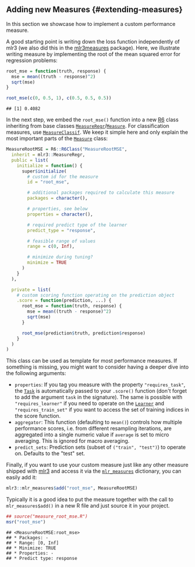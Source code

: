 ## Adding new Measures {#extending-measures}

In this section we showcase how to implement a custom performance measure.

A good starting point is writing down the loss function independently of mlr3 (we also did this in the [mlr3measures](https://mlr3measures.mlr-org.com) package).
Here, we illustrate writing measure by implementing the root of the mean squared error for regression problems:

```r
root_mse = function(truth, response) {
  mse = mean((truth - response)^2)
  sqrt(mse)
}

root_mse(c(0, 0.5, 1), c(0.5, 0.5, 0.5))
```

```
## [1] 0.4082
```

In the next step, we embed the `root_mse()` function into a new [R6](https://cran.r-project.org/package=R6) class inheriting from base classes [`MeasureRegr`](https://mlr3.mlr-org.com/reference/MeasureRegr.html)/[`Measure`](https://mlr3.mlr-org.com/reference/Measure.html).
For classification measures, use [`MeasureClassif`](https://mlr3.mlr-org.com/reference/MeasureClassif.html).
We keep it simple here and only explain the most important parts of the [`Measure`](https://mlr3.mlr-org.com/reference/Measure.html) class:


```r
MeasureRootMSE = R6::R6Class("MeasureRootMSE",
  inherit = mlr3::MeasureRegr,
  public = list(
    initialize = function() {
      super$initialize(
        # custom id for the measure
        id = "root_mse",

        # additional packages required to calculate this measure
        packages = character(),

        # properties, see below
        properties = character(),

        # required predict type of the learner
        predict_type = "response",

        # feasible range of values
        range = c(0, Inf),

        # minimize during tuning?
        minimize = TRUE
      )
    }
  ),

  private = list(
    # custom scoring function operating on the prediction object
    .score = function(prediction, ...) {
      root_mse = function(truth, response) {
        mse = mean((truth - response)^2)
        sqrt(mse)
      }

      root_mse(prediction$truth, prediction$response)
    }
  )
)
```

This class can be used as template for most performance measures.
If something is missing, you might want to consider having a deeper dive into the following arguments:

* `properties`: If you tag you measure with the property `"requires_task"`, the [`Task`](https://mlr3.mlr-org.com/reference/Task.html) is automatically passed to your `.score()` function (don't forget to add the argument `task` in the signature).
  The same is possible with `"requires_learner"` if you need to operate on the [`Learner`](https://mlr3.mlr-org.com/reference/Learner.html) and `"requires_train_set"` if you want to access the set of training indices in the score function.
* `aggregator`: This function (defaulting to `mean()`) controls how multiple performance scores, i.e. from different resampling iterations, are aggregated into a single numeric value if `average` is set to micro averaging.
  This is ignored for macro averaging.
* `predict_sets`: Prediction sets (subset of `("train", "test")`) to operate on.
  Defaults to the "test" set.

Finally, if you want to use your custom measure just like any other measure shipped with [mlr3](https://mlr3.mlr-org.com) and access it via the [`mlr_measures`](https://mlr3.mlr-org.com/reference/mlr_measures.html) dictionary, you can easily add it:

```r
mlr3::mlr_measures$add("root_mse", MeasureRootMSE)
```

Typically it is a good idea to put the measure together with the call to `mlr_measures$add()` in a new R file and just source it in your project.

```r
## source("measure_root_mse.R")
msr("root_mse")
```

```
## <MeasureRootMSE:root_mse>
## * Packages: -
## * Range: [0, Inf]
## * Minimize: TRUE
## * Properties: -
## * Predict type: response
```



